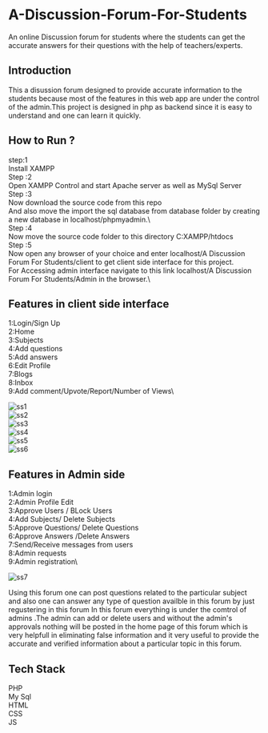 # A-Discussion-Forum-For-Students
An online Discussion forum for students where the students can get the  accurate answers for their questions with the help of teachers/experts.
## Introduction
This a disussion forum designed to provide accurate information  to the students because most of the features in this web app are under the control of the admin.This project is designed in php as backend since it is easy to understand and one can learn it quickly.
## How to Run ?
step:1 \
Install XAMPP \
Step :2 \
Open XAMPP Control and start Apache server as well as MySql Server\
Step :3 \
Now download the source code from this repo\
And also move the import the sql database from database folder by creating a new database in localhost/phpmyadmin.\  
Step :4 \
Now move the source code folder to this directory C:XAMPP/htdocs\
Step :5 \
Now open any browser of your choice and enter localhost/A Discussion Forum For Students/client
to get client side interface for this project.\
For Accessing admin interface navigate to this link localhost/A Discussion Forum For Students/Admin
in the browser.\
## Features in client side interface
1:Login/Sign Up\
2:Home \
3:Subjects\
4:Add questions\
5:Add answers\
6:Edit Profile\
7:Blogs\
8:Inbox\
9:Add comment/Upvote/Report/Number of Views\

![ss1](https://user-images.githubusercontent.com/69143967/143768855-f1ea6601-bea5-41bd-8c81-6f22332fba60.jpg)\
![ss2](https://user-images.githubusercontent.com/69143967/143768858-6a40f4d6-8b0d-4943-a0df-448ae665f7ef.jpg)\
![ss3](https://user-images.githubusercontent.com/69143967/143768860-54d28234-7ec9-4dbe-8a87-cd44a17777dc.jpg)\
![ss4](https://user-images.githubusercontent.com/69143967/143768865-6eed760e-08e1-45e7-a925-54299e1b524d.jpg)\
![ss5](https://user-images.githubusercontent.com/69143967/143768866-98c187d2-cc01-4987-aa02-f4a0becd591a.jpg)\
![ss6](https://user-images.githubusercontent.com/69143967/143768873-a1eacecc-daf4-47a8-a2e1-f1a1aabad811.jpg)


## Features in Admin side
1:Admin login\
2:Admin Profile Edit\
3:Approve Users / BLock Users\
4:Add Subjects/ Delete Subjects\
5:Approve Questions/ Delete Questions\
6:Approve Answers /Delete Answers\
7:Send/Receive messages from users\
8:Admin requests\
9:Admin registration\

![ss7](https://user-images.githubusercontent.com/69143967/143768912-1a3f426a-a35f-42da-8b70-0a0bb6418b41.jpg)



Using this forum one can post questions related to the particular subject and also one can answer any type of question availble in this forum by just regustering in this forum
In this forum everything is under the comtrol of admins .The admin can add or delete users and without the admin's approvals nothing will be posted in the home page of this forum which is very helpfull in eliminating false information and it very useful to provide the accurate and verified information about a particular topic in this forum.

## Tech Stack
PHP\
My Sql\
HTML\
CSS\
JS

